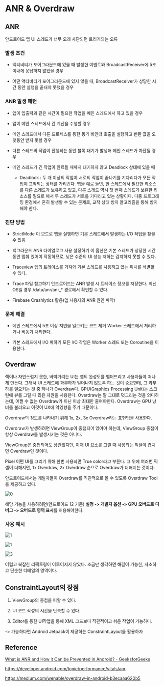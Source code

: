 

# ANR & Overdraw

## ANR

안드로이드 앱 UI 스레드가 너무 오래 차단되면 트리거되는 오류

### 발생 조건

- 액티비티가 포어그라운드에 있을 때 발생한 이벤트와 BroadcastReceiver에 5초 이내에 응답하지 않았을 경우

- 어떤 액티비티가 포어그라운드에 있지 않을 때, BroadcastReceiver가 상당한 시간 동안 실행을 끝내지 못했을 경우 

### ANR 발생 패턴

- 앱이 입출력과 같은 시간이 필요한 작업을 메인 스레드에서 하고 있을 경우

- 앱이 메인 스레드에서 긴 계산을 수행할 경우

- 메인 스레드에서 다른 프로세스를 통한 동기 바인더 호출을 실행하고 반환 값을 오랫동안 받지 못할 경우

- 다른 스레드의 작업이 진행되는 동안 블록 대기가 발생해 메인 스레드가 차단될 경우

- 메인 스레드가 긴 작업이 완료될 때까지 대기하지 않고 Deadlock 상태에 있을 때
  
  - Deadlock : 두 개 이상의 작업이 서로의 작업이 끝나기를 기다리다가 모든 작업이 교착되는 상태를 가리킨다. 앱을 예로 들면, 한 스레드에서 필요한 리소스를 다른 스레드가 보유하고 있고, 다른 스레드 역시 첫 번째 스레드가 보유한 리소스를 필요로 해서 두 스레드가 서로를 기다리고 있는 상황이다. 다중 프로그래밍 환경에서 흔히 발생할 수 있는 문제로, 교착 상태 방지 알고리즘을 통해 방지해야 한다.

### 진단 방법

- StrictMode
  이 모드로 앱을 실행하면 기본 스레드에서 발생하는 I/O 작업을 찾을 수 있음

- 백그라운드 ANR 다이얼로그 사용 설정하기
  이 옵션은 기본 스레드가 상당한 시간 동안 멈춰 있어야 작동하므로, 낮은 수준의 UI 성능 저하는 감지하지 못할 수 있다.

- Traceview
  앱의 트레이스를 가져와 기본 스레드를 사용하고 있는 위치를 식별할 수 있다.

- Trace 파일 참고하기
  안드로이드는 ANR 발생 시 트레이스 정보를 저장한다. 최신 OS일 경우 /data/anr/anr_* 경로에서 확인할 수 있다. 

- Firebase Crashlytics 활용(앱 사용자의 ANR 원인 파악)

### 문제 해결

- 메인 스레드에서 5초 이상 지연을 일으키는 코드 제거
  Worker 스레드에서 처리하거나 비동기 처리한다.

- 기본 스레드에서 I/O 피하기
  모든 I/O 작업은 Worker 스레드 또는 Coroutine을 이용한다.



## Overdraw

렉이나 자연스럽지 못한, 버벅거리는 UI는 앱의 완성도를 떨어뜨리고 사용자들이 떠나게 만든다. 그래서 UI 스레드에 과부하가 일어나지 않도록 하는 것이 중요한데, 그 과부하를 일으키는 것 중 하나가 Overdraw다.
GPU(Graphics Processing Unit)는 스크린에 뷰를 그릴 때 많은 자원을 사용한다. Overdraw는 말 그대로 덧그리는 것을 의미하는데, 어쩔 수 없는 Overdraw가 아닌 이상 최대한 줄여야한다. Overdraw는 GPU 낭비를 불러오고 이것이 UX에 악영향을 주기 때문이다.

Overdraw의 정도를 나타내기 위해 1x, 2x, 3x Overdraw라는 표현법을 사용한다.

Overdraw가 발생하려면 ViewGroup이 중첩되어 있어야 하는데, ViewGroup 중첩이 항상 Overdraw를 발생시키는 것은 아니다.

ViewGroup은 중첩되어도 상관없지만, 이때 UI 요소를 그릴 때 사용되는 픽셀이 겹치면 Overdraw인 것이다.

Pixel 어떤 UI를 그리기 위해 한번 사용되면 True color라고 부른다. 그 위에 여러번 픽셀이 더해지면, 1x Overdraw, 2x Overdraw 순으로 Overdraw가 더해지는 것이다.

안드로이드에서는 개발자들이 Overdraw를 직관적으로 볼 수 있도록 Overdraw Tool를 제공하고 있다.

![0](img/anr/0.png)

해당 기능을 사용하려면(안드로이드 12 기준) 
**설정 -> 개발자 옵션 -> GPU 오버드로 디버그 -> 오버드로 영역 표시**를 허용해야한다.

### 사용 예시

![1](img/anr/1.png)

![1](img/anr/2.jpeg)

![3](img/anr/3.png)

어렵고 복잡한 리팩토링이 이루어지지 않았다. 조금만 생각하면 해결이 가능한, 사소하고 단순한 디테일의 영역이다.

## ConstraintLayout의 장점

1. ViewGroup의 중첩을 피할 수 있다.

2. UI 코드 작성의 시간을 단축할 수 있다.

3. Editor를 통한 UI작업을 통해 XML 코드보다 직관적이고 쉬운 작업이 가능하다.

-> 가능하다면 Android Jetpack이 제공하는 ConstraintLayout을 활용하자

## Reference

[What is ANR and How it Can be Prevented in Android? - GeeksforGeeks](https://www.geeksforgeeks.org/what-is-anr-and-how-it-can-be-prevented-in-android/)

https://developer.android.com/topic/performance/vitals/anr

https://medium.com/wenable/overdraw-in-android-b3ecaaa620b5
